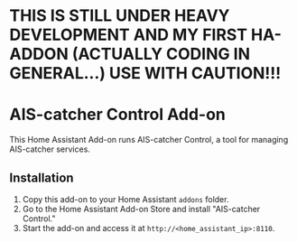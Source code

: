 # THIS IS STILL UNDER HEAVY DEVELOPMENT AND MY FIRST HA-ADDON (ACTUALLY CODING IN GENERAL...) USE WITH CAUTION!!!

# AIS-catcher Control Add-on

This Home Assistant Add-on runs AIS-catcher Control, a tool for managing AIS-catcher services.

## Installation

1. Copy this add-on to your Home Assistant `addons` folder.
2. Go to the Home Assistant Add-on Store and install "AIS-catcher Control."
3. Start the add-on and access it at `http://<home_assistant_ip>:8110`.
